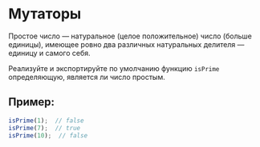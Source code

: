 # Мутаторы

Простое число — натуральное (целое положительное) число (больше единицы), имеющее ровно два различных натуральных делителя — единицу и самого себя.

Реализуйте и экспортируйте по умолчанию функцию <code>isPrime</code> определяющую, является ли число простым.

## Пример:
```javascript
isPrime(1);  // false
isPrime(7);  // true
isPrime(10);  // false
```
